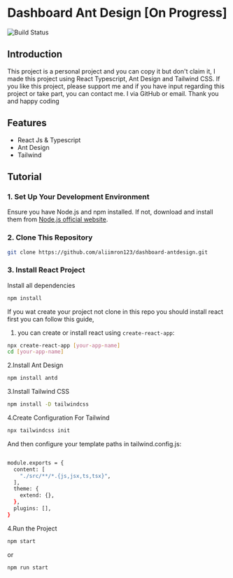 # Dashboard Ant Design [On Progress]

![Build Status](https://img.shields.io/github/workflow/status/username/repo/CI)

## Introduction

This project is a personal project and you can copy it but don't claim it, I made this project using React Typescript, Ant Design and Tailwind CSS. If you like this project, please support me and if you have input regarding this project or take part, you can contact me. I via GitHub or email. Thank you and happy coding

## Features

- React Js & Typescript
- Ant Design
- Tailwind

## Tutorial

### 1. Set Up Your Development Environment

Ensure you have Node.js and npm installed. If not, download and install them from [Node.js official website](https://nodejs.org/).

### 2. Clone This Repository

```bash
git clone https://github.com/aliimron123/dashboard-antdesign.git
```

### 3. Install React Project

Install all dependencies

```bash
npm install
```

If you wat create your project not clone in this repo you should install react first you can follow this guide,

1. you can create or install react using `create-react-app`:

```bash
npx create-react-app [your-app-name]
cd [your-app-name]
```

2.Install Ant Design

```bash
npm install antd
```

3.Install Tailwind CSS

```bash
npm install -D tailwindcss
```

4.Create Configuration For Tailwind

```bash
npx tailwindcss init

```

And then configure your template paths in tailwind.config.js:

```bash

module.exports = {
  content: [
    "./src/**/*.{js,jsx,ts,tsx}",
  ],
  theme: {
    extend: {},
  },
  plugins: [],
}

```

4.Run the Project

```bash
npm start
```

or

```bash
npm run start

```
